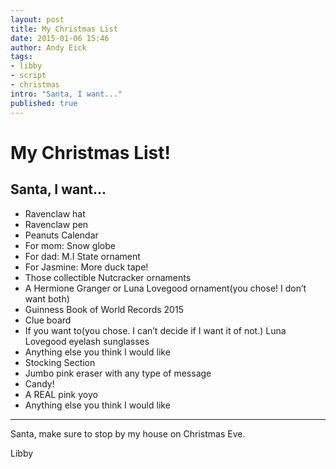 ```yaml
---
layout: post
title: My Christmas List
date: 2015-01-06 15:46
author: Andy Eick
tags: 
- libby
- script
- christmas 
intro: "Santa, I want..."
published: true
---
```

My Christmas List!
==================

Santa, I want...
----------------
* Ravenclaw hat
* Ravenclaw pen
* Peanuts Calendar
* For mom: Snow globe
* For dad: M.I State ornament
* For Jasmine: More duck tape!
* Those collectible Nutcracker ornaments
* A Hermione Granger or Luna Lovegood ornament(you chose! I don’t want both)
* Guinness Book of World Records 2015 
* Clue board
* If you want to(you chose. I can’t decide if I want it of not.) Luna Lovegood eyelash sunglasses
* Anything else you think I would like
* Stocking Section
* Jumbo pink eraser with any type of message
* Candy!
* A REAL pink yoyo 
* Anything else you think I would like

**************************************

Santa, make sure to stop by my house on Christmas Eve.


Libby
